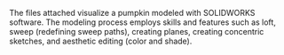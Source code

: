 The files attached visualize a pumpkin modeled with SOLIDWORKS software. The modeling process employs skills and features such as loft, sweep (redefining sweep paths), creating planes, creating concentric sketches, and aesthetic editing (color and shade). 
